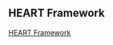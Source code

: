 ## HEART Framework
[HEART Framework](https://docs.google.com/presentation/d/1HxSSdMLwO_NlidKPB6qn9-81E2DZSSURowzAjWj0sJg/edit?usp=sharing)

